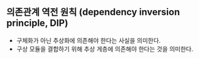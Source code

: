 ## 의존관계 역전 원칙 (dependency inversion principle, DIP)
- 구체화가 아닌 추상화에 의존해야 한다는 사실을 의미한다.
- 구상 모듈을 결합하기 위해 추상 게층에 의존해야 한다는 것을 의미한다.